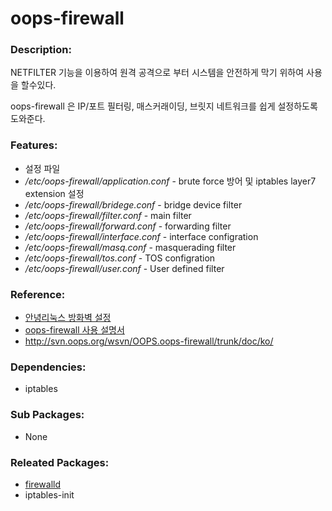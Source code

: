 # oops-firewall

### Description:
NETFILTER 기능을 이용하여 원격 공격으로 부터 시스템을 안전하게
막기 위하여 사용을 할수있다.

oops-firewall 은 IP/포트 필터링, 매스커래이딩, 브릿지 네트워크를 쉽게 설정하도록 도와준다.

### Features:
* 설정 파일
 * _/etc/oops-firewall/application.conf_ - brute force 방어 및 iptables layer7 extension 설정
 * _/etc/oops-firewall/bridege.conf_ - bridge device filter
 * _/etc/oops-firewall/filter.conf_ - main filter
 * _/etc/oops-firewall/forward.conf_ - forwarding filter
 * _/etc/oops-firewall/interface.conf_ - interface configration
 * _/etc/oops-firewall/masq.conf_ - masquerading filter
 * _/etc/oops-firewall/tos.conf_ - TOS configration
 * _/etc/oops-firewall/user.conf_ - User defined filter

### Reference:
* [안녕리눅스 방화벽 설정](chapter2-1-firewall.md)
* [oops-firewall 사용 설명서](http://oops.org/?t=lecture&sb=firewall&n=2)
* http://svn.oops.org/wsvn/OOPS.oops-firewall/trunk/doc/ko/


### Dependencies:
* iptables

### Sub Packages:
* None

### Releated Packages:
* [firewalld](https://access.redhat.com/documentation/ko-KR/Red_Hat_Enterprise_Linux/7/html/Migration_Planning_Guide/ch04s11.html)
* iptables-init

